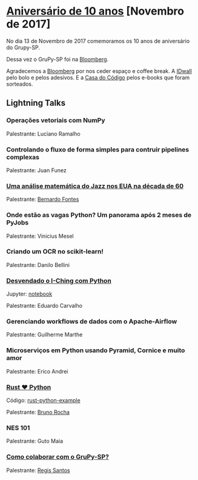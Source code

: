 # [Aniversário de 10 anos][0] [Novembro de 2017]

No dia 13 de Novembro de 2017 comemoramos os 10 anos de aniversário do Grupy-SP.

Dessa vez o GruPy-SP foi na [Bloomberg][1].

Agradecemos a [Bloomberg][1] por nos ceder espaço e coffee break. A [IDwall][2] pelo bolo e pelos adesivos. E a [Casa do Código][3] pelos e-books que foram sorteados.


## Lightning Talks

### Operações vetoriais com NumPy

Palestrante: Luciano Ramalho


### Controlando o fluxo de forma simples para contruir pipelines complexas

Palestrante: Juan Funez


### [Uma análise matemática do Jazz nos EUA na década de 60][4]

Palestrante: [Bernardo Fontes][5]


### Onde estão as vagas Python? Um panorama após 2 meses de PyJobs

Palestrante: Vinicius Mesel


### Criando um OCR no scikit-learn!

Palestrante: Danilo Bellini


### [Desvendado o I-Ching com Python][6]

Jupyter: [notebook][7]

Palestrante: Eduardo Carvalho


### Gerenciando workflows de dados com o Apache-Airflow

Palestrante: Guilherme Marthe


### Microserviços em Python usando Pyramid, Cornice e muito amor

Palestrante: Erico Andrei


### [Rust ❤️ Python][8]

Código: [rust-python-example][9]

Palestrante: [Bruno Rocha][10]


### NES 101

Palestrante: Guto Maia


### [Como colaborar com o GruPy-SP?](http://slides.com/regissilva/como-colaborar-com-o-grupy-sp#/)

Palestrante: [Regis Santos](https://github.com/rg3915/)


[0]: https://www.meetup.com/pt-BR/Grupy-SP/events/244141428/
[1]: https://www.bloomberg.com.br/
[2]: https://idwall.co/
[3]: https://www.casadocodigo.com.br/
[4]: https://berinhard.github.io/talks/grupy_sp_grafos/index.html#/
[5]: https://github.com/berinhard
[6]: http://slides.com/eduardooliveiradecarvalho/desvendando-o-iching
[7]: https://nbviewer.jupyter.org/gist/eduardostalinho/964fe9404e748a9e9b0ca07d9051ad1a
[8]: https://pt.slideshare.net/rochacbruno/escrevendo-modulos-python-com-rust
[9]: https://github.com/rochacbruno/rust-python-example
[10]: https://github.com/rochacbruno
